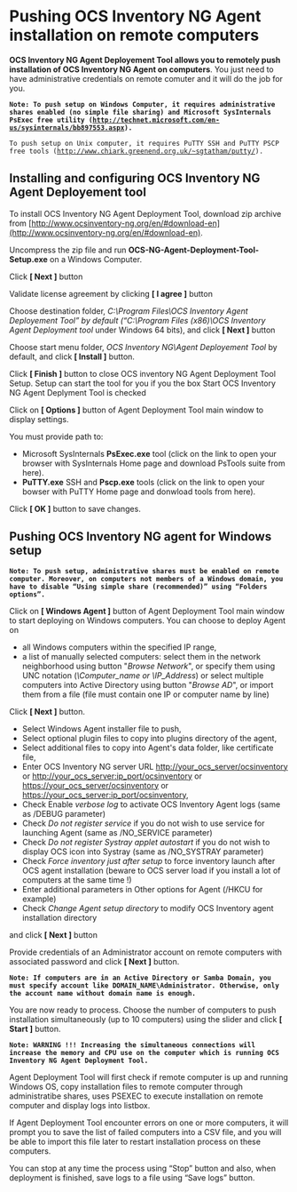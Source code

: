 # Pushing OCS Inventory NG Agent installation on remote computers

**OCS Inventory NG Agent Deployement Tool allows you to remotely push installation of OCS Inventory NG
Agent on computers**. You just need to have administrative credentials on remote comuter and it will do
the job for you.

**`Note: To push setup on Windows Computer, it requires administrative shares enabled (no simple file sharing)
and Microsoft SysInternals PsExec free utility
(`[`http://technet.microsoft.com/en-us/sysinternals/bb897553.aspx`](http://technet.microsoft.com/en-us/sysinternals/bb897553.aspx)`).`**

`To push setup on Unix computer, it requires PuTTY SSH and PuTTY PSCP free tools
(`[`http://www.chiark.greenend.org.uk/~sgtatham/putty/`](http://www.chiark.greenend.org.uk/~sgtatham/putty/)`).`

## Installing and configuring OCS Inventory NG Agent Deployement tool

To install OCS Inventory NG Agent Deployment Tool, download zip archive from
[http://www.ocsinventory-ng.org/en/#download-en](http://www.ocsinventory-ng.org/en/#download-en).

Uncompress the zip file and run **OCS-NG-Agent-Deployment-Tool-Setup.exe** on a Windows Computer.


Click **[ Next ]** button


Validate license agreement by clicking **[ I agree ]** button


Choose destination folder, _C:\Program Files\OCS Inventory Agent Deployement Tool” by default
(“C:\Program Files (x86)\OCS Inventory Agent Deployment tool_ under Windows 64 bits),
and click **[ Next ]** button


Choose start menu folder, _OCS Inventory NG\Agent Deployement Tool_ by default,
and click **[ Install ]** button.


Click **[ Finish ]** button to close OCS inventory NG Agent Deployment Tool Setup.
Setup can start the tool for you if you the box Start OCS Inventory NG Agent Deplyment Tool is checked


Click on **[ Options ]** button of Agent Deployment Tool main window to display settings.


You must provide path to:

* Microsoft SysInternals **PsExec.exe** tool (click on the link to open your browser with SysInternals
Home page and download PsTools suite from here).
* **PuTTY.exe** SSH and **Pscp.exe** tools (click on the link to open your bowser with PuTTY Home page
and donwload tools from here).

Click **[ OK ]** button to save changes.


## Pushing OCS Inventory NG agent for Windows setup

**`Note: To push setup, administrative shares must be enabled on remote computer. Moreover, on computers
not members of a Windows domain, you have to disable “Using simple share (recommended)”
using “Folders options”.`**

Click on **[ Windows Agent ]** button of Agent Deployment Tool main window to start deploying on Windows computers. You can choose to deploy Agent on

* all Windows computers within the specified IP range,
* a list of manually selected computers: select them in the network neighborhood using button
"_Browse Network_", or specify them using UNC notation (_\\Computer_name or \\IP_Address_) or
select multiple computers into Active Directory using button "_Browse AD_",
or import them from a file (file must contain one IP or computer name by line)

Click **[ Next ]** button.


* Select Windows Agent installer file to push,
* Select optional plugin files to copy into plugins directory of the agent,
* Select additional files to copy into Agent's data folder, like certificate file,
* Enter OCS Inventory NG server URL
[http://your_ocs_server/ocsinventory](http://your_ocs_server/ocsinventory)
or [http://your_ocs_server:ip_port/ocsinventory](http://your_ocs_server:ip_port/ocsinventory)
or [https://your_ocs_server/ocsinventory](https://your_ocs_server/ocsinventory)
or [https://your_ocs_server:ip_port/ocsinventory](https://your_ocs_server:ip_port/ocsinventory),
* Check Enable _verbose log_ to activate OCS Inventory Agent logs (same as /DEBUG parameter)
* Check _Do not register service_ if you do not wish to use service for launching Agent
(same as /NO_SERVICE parameter)
* Check _Do not register Systray applet autostart_ if you do not wish to display OCS icon into Systray
(same as /NO_SYSTRAY parameter)
* Check _Force inventory just after setup_ to force inventory launch after OCS agent installation
(beware to OCS server load if you install a lot of computers at the same time !)
* Enter additional parameters in Other options for Agent (/HKCU for example)
* Check _Change Agent setup directory_ to modify OCS Inventory agent installation directory

and click **[ Next ]** button


Provide credentials of an Administrator account on remote computers with associated
password and click **[ Next ]** button.

**`Note: If computers are in an Active Directory or Samba Domain, you must specify account
like DOMAIN_NAME\Administrator. Otherwise, only the account name without domain name is enough.`**


You are now ready to process. Choose the number of computers to push installation simultaneously
(up to 10 computers) using the slider and click **[ Start ]** button.

**`Note: WARNING !!! Increasing the simultaneous connections will increase the memory and CPU use
on the computer which is running OCS Inventory NG Agent Deployment Tool.`**

Agent Deployment Tool will first check if remote computer is up and running Windows OS,
copy installation files to remote computer through administratibe shares,
uses PSEXEC to execute installation on remote computer and display logs into listbox.


If Agent Deployment Tool encounter errors on one or more computers, it will prompt you to save
the list of failed computers into a CSV file, and you will be able to import this file later to restart
installation process on these computers.


You can stop at any time the process using “Stop” button and also, when deployment is finished,
save logs to a file using “Save logs” button.
